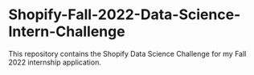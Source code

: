 # Shopify-Fall-2022-Data-Science-Intern-Challenge
This repository contains the Shopify Data Science Challenge for my Fall 2022 internship application. 
